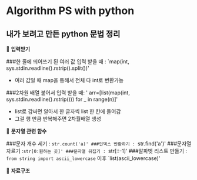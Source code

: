 Algorithm PS with python
=============
내가 보려고 만든 python 문법 정리
---------

📍 **입력받기**

###한 줄에 띄어쓰기 된 여러 값 입력 받을 때 : 
`map(int, sys.stdin.readline().rstrip().split())'
 * 여러 값일 때 map을 통해서 전체 다 int로 변환가능
 
###2차원 배열 붙어서 입력 받을 때:
' arr=[list(map(int, sys.stdin.readline().rstrip())) for _ in range(n)]'
 * list로 감싸면 알아서 한 글자씩 list 한 칸에 들어감
 * 그걸 행 만큼 반복해주면 2차월배열 생성


📍 **문자열 관련 함수**

###문자 개수 세기 : `str.count('a)'
###인덱스 반환하기 : `str.find('a')'
###문자열 자르기 :`str[0:원하는 곳]'
###문자열 뒤집기 : `str[::-1]'
###알파벳 리스트 만들기 : `from string import ascii_lowercase` 이후 `list(ascii_lowercase)'

📍 **자료구조**
